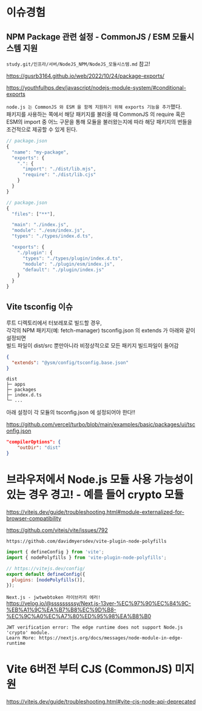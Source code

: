 # 이슈경험

## NPM Package 관련 설정 - CommonJS / ESM 모듈시스템 지원

`study.git/인프라/서버/NodeJS_NPM/NodeJS_모듈시스템.md` 참고!

https://gusrb3164.github.io/web/2022/10/24/package-exports/

https://youthfulhps.dev/javascript/nodejs-module-system/#conditional-exports

`node.js 는 CommonJS 와 ESM 을 함께 지원하기 위해 exports 기능을 추가`했다.  
패키지를 사용하는 쪽에서 해당 패키지를 불러올 때 CommonJS 의 require 혹은 ESM의 import 중 어느 구문을 통해 모듈을 불러왔는지에 따라 해당 패키지의 번들을 조건적으로 제공할 수 있게 된다.

```javascript
// package.json
{
  "name": "my-package",
  "exports": {
    ".": {
      "import": "./dist/lib.mjs",
      "require": "./dist/lib.cjs"
    }
  }
}
```

```javascript
// package.json
{
  "files": ["**"],

  "main": "./index.js",
  "module": "./esm/index.js",
  "types": "./types/index.d.ts",

  "exports": {
    "./plugin": {
      "types": "./types/plugin/index.d.ts",
      "module": "./plugin/esm/index.js",
      "default": "./plugin/index.js"
    }
  }
}
```

## Vite tsconfig 이슈

루트 디렉토리에서 터보레포로 빌드할 경우,  
각각의 NPM 패키지(예: fetch-manager) tsconfig.json 의 extends 가 아래와 같이 설정되면  
빌드 파일이 dist/src 뿐만아니라 비정상적으로 모든 패키지 빌드파일이 들어감

```json
{
  "extends": "@ysm/config/tsconfig.base.json"
}
```

```
dist
├─ apps
├─ packages
├─ index.d.ts
└─ ...
```

아래 설정이 각 모듈의 tsconfig.json 에 설정되어야 한다!!

https://github.com/vercel/turbo/blob/main/examples/basic/packages/ui/tsconfig.json

```json
"compilerOptions": {
    "outDir": "dist"
}
```

# 브라우저에서 Node.js 모듈 사용 가능성이 있는 경우 경고! - 예를 들어 crypto 모듈

https://vitejs.dev/guide/troubleshooting.html#module-externalized-for-browser-compatibility

https://github.com/vitejs/vite/issues/792

`https://github.com/davidmyersdev/vite-plugin-node-polyfills`

```javascript
import { defineConfig } from 'vite';
import { nodePolyfills } from 'vite-plugin-node-polyfills';

// https://vitejs.dev/config/
export default defineConfig({
  plugins: [nodePolyfills()],
});
```

`Next.js - jwtwebtoken 라이브러리 에러!`  
https://velog.io/@sssssssssy/Next.js-13ver-%EC%97%90%EC%84%9C-%EB%A1%9C%EA%B7%B8%EC%9D%B8-%EC%9C%A0%EC%A7%80%ED%95%98%EA%B8%B0

```
JWT verification error: The edge runtime does not support Node.js 'crypto' module.
Learn More: https://nextjs.org/docs/messages/node-module-in-edge-runtime
```

# Vite 6버전 부터 CJS (CommonJS) 미지원

https://vitejs.dev/guide/troubleshooting.html#vite-cjs-node-api-deprecated
